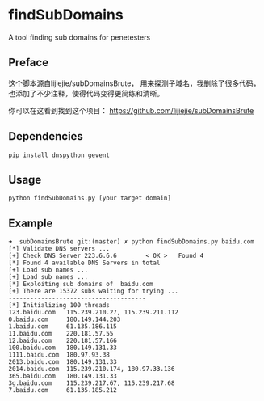 # findSubDomains
A tool finding sub domains for penetesters

## Preface
这个脚本源自lijiejie/subDomainsBrute， 用来探测子域名，我删除了很多代码，也添加了不少注释，使得代码变得更简练和清晰。

你可以在这看到找到这个项目： https://github.com/lijiejie/subDomainsBrute

## Dependencies

    pip install dnspython gevent

## Usage

    python findSubDomains.py [your target domain]

## Example
    
    ➜  subDomainsBrute git:(master) ✗ python findSubDomains.py baidu.com
    [*] Validate DNS servers ...
    [+] Check DNS Server 223.6.6.6        < OK >   Found 4                                                                                                                
    [*] Found 4 available DNS Servers in total
    [+] Load sub names ...                                                                                                                                                
    [+] Load sub names ...                                                                                                                                                
    [*] Exploiting sub domains of  baidu.com
    [+] There are 15372 subs waiting for trying ...
    --------------------------------------
    [*] Initializing 100 threads
    123.baidu.com   115.239.210.27, 115.239.211.112
    0.baidu.com     180.149.144.203
    1.baidu.com     61.135.186.115
    11.baidu.com    220.181.57.55
    12.baidu.com    220.181.57.166
    100.baidu.com   180.149.131.33
    1111.baidu.com  180.97.93.38
    2013.baidu.com  180.149.131.33
    2014.baidu.com  115.239.210.174, 180.97.33.136
    365.baidu.com   180.149.131.33
    3g.baidu.com    115.239.217.67, 115.239.217.68
    7.baidu.com     61.135.185.212

    
    
